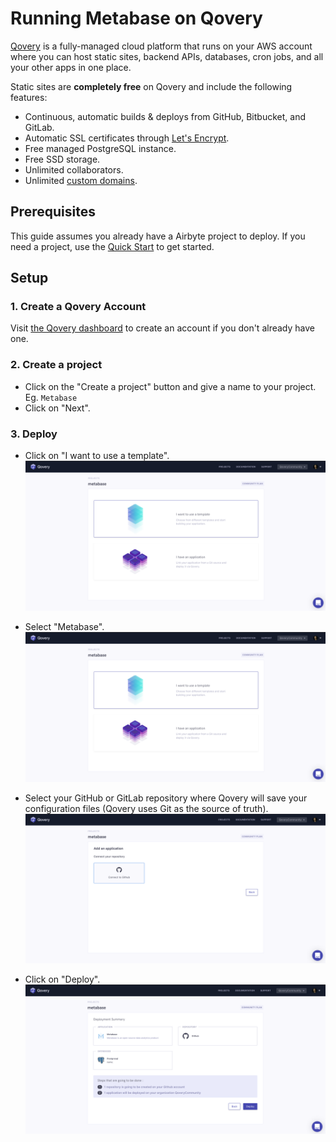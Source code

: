 # Running Metabase on Qovery

[Qovery](https://qovery.com) is a fully-managed cloud platform that runs on your AWS account where you can host static sites, backend APIs, databases, cron jobs, and all your other apps in one place.

Static sites are **completely free** on Qovery and include the following features:

- Continuous, automatic builds & deploys from GitHub, Bitbucket, and GitLab.
- Automatic SSL certificates through [Let's Encrypt](https://letsencrypt.org).
- Free managed PostgreSQL instance.
- Free SSD storage.
- Unlimited collaborators.
- Unlimited [custom domains](https://docs.qovery.com/guides/getting-started/setting-custom-domain/).

## Prerequisites

This guide assumes you already have a Airbyte project to deploy. If you need a project, use the [Quick Start](/docs/getting-started.md) to get started.

## Setup

### 1. Create a Qovery Account

Visit [the Qovery dashboard](https://console.qovery.com) to create an account if you don't already have one.

### 2. Create a project

* Click on the "Create a project" button and give a name to your project. Eg. `Metabase`
* Click on "Next".

### 3. Deploy

* Click on "I want to use a template".
![metabase use a template](https://github.com/Qovery/public-resources/raw/master/deploy/metabase/use-template.png)

* Select "Metabase".
![metabase select a template](https://github.com/Qovery/public-resources/raw/master/deploy/metabase/use-template.png)

* Select your GitHub or GitLab repository where Qovery will save your configuration files (Qovery uses Git as the source of truth).
![metabase connect repo](https://github.com/Qovery/public-resources/raw/master/deploy/metabase/connect-repo.png)

* Click on "Deploy".
![metabase use a template](https://github.com/Qovery/public-resources/raw/master/deploy/metabase/deploy.png)
